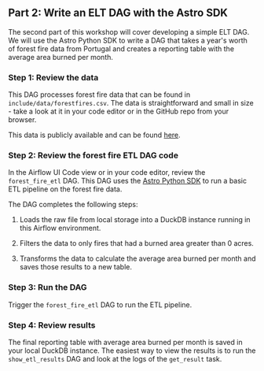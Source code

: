 ## Part 2: Write an ELT DAG with the Astro SDK

The second part of this workshop will cover developing a simple ELT DAG. We will use the Astro Python SDK to write a DAG that takes a year's worth of forest fire data from Portugal and creates a reporting table with the average area burned per month.

### Step 1: Review the data

This DAG processes forest fire data that can be found in `include/data/forestfires.csv`. The data is straightforward and small in size - take a look at it in your code editor or in the GitHub repo from your browser.

This data is publicly available and can be found [here](https://archive.ics.uci.edu/ml/datasets/forest+fires).

### Step 2: Review the forest fire ETL DAG code

In the Airflow UI Code view or in your code editor, review the `forest_fire_etl` DAG. This DAG uses the [Astro Python SDK](https://github.com/astronomer/astro-sdk) to run a basic ETL pipeline on the forest fire data.

The DAG completes the following steps:

1. Loads the raw file from local storage into a DuckDB instance running in this Airflow environment.

2. Filters the data to only fires that had a burned area greater than 0 acres.

3. Transforms the data to calculate the average area burned per month and saves those results to a new table.

### Step 3: Run the DAG

Trigger the `forest_fire_etl` DAG to run the ETL pipeline. 

### Step 4: Review results

The final reporting table with average area burned per month is saved in your local DuckDB instance. The easiest way to view the results is to run the `show_etl_results` DAG and look at the logs of the `get_result` task.
